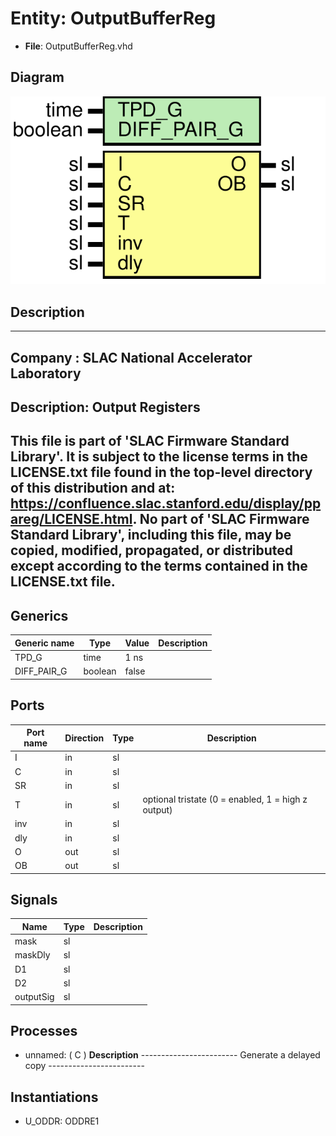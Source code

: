 # Entity: OutputBufferReg

- **File**: OutputBufferReg.vhd
## Diagram

![Diagram](OutputBufferReg.svg "Diagram")
## Description

-----------------------------------------------------------------------------
 Company    : SLAC National Accelerator Laboratory
-----------------------------------------------------------------------------
 Description: Output Registers
-----------------------------------------------------------------------------
 This file is part of 'SLAC Firmware Standard Library'.
 It is subject to the license terms in the LICENSE.txt file found in the
 top-level directory of this distribution and at:
    https://confluence.slac.stanford.edu/display/ppareg/LICENSE.html.
 No part of 'SLAC Firmware Standard Library', including this file,
 may be copied, modified, propagated, or distributed except according to
 the terms contained in the LICENSE.txt file.
-----------------------------------------------------------------------------
## Generics

| Generic name | Type    | Value | Description |
| ------------ | ------- | ----- | ----------- |
| TPD_G        | time    | 1 ns  |             |
| DIFF_PAIR_G  | boolean | false |             |
## Ports

| Port name | Direction | Type | Description                                         |
| --------- | --------- | ---- | --------------------------------------------------- |
| I         | in        | sl   |                                                     |
| C         | in        | sl   |                                                     |
| SR        | in        | sl   |                                                     |
| T         | in        | sl   |  optional tristate (0 = enabled, 1 = high z output) |
| inv       | in        | sl   |                                                     |
| dly       | in        | sl   |                                                     |
| O         | out       | sl   |                                                     |
| OB        | out       | sl   |                                                     |
## Signals

| Name      | Type | Description |
| --------- | ---- | ----------- |
| mask      | sl   |             |
| maskDly   | sl   |             |
| D1        | sl   |             |
| D2        | sl   |             |
| outputSig | sl   |             |
## Processes
- unnamed: ( C )
**Description**
------------------------  Generate a delayed copy ------------------------ 
## Instantiations

- U_ODDR: ODDRE1
